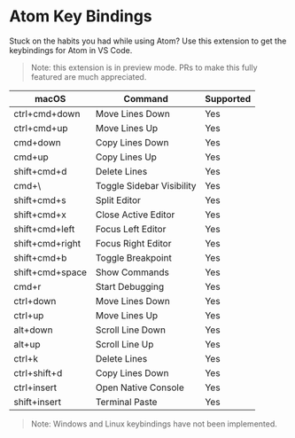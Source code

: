 # Atom Key Bindings

Stuck on the habits you had while using Atom? Use this extension to get the keybindings for Atom in VS Code. 

> Note: this extension is in preview mode. PRs to make this fully featured are much appreciated. 

| macOS | Command | Supported | 
| ----- | ------- | --------- | 
| ctrl+cmd+down | Move Lines Down | Yes |
| ctrl+cmd+up | Move Lines Up | Yes | 
| cmd+down | Copy Lines Down | Yes | 
| cmd+up | Copy Lines Up | Yes | 
| shift+cmd+d | Delete Lines | Yes | 
| cmd+\\ | Toggle Sidebar Visibility | Yes | 
| shift+cmd+s | Split Editor | Yes | 
| shift+cmd+x | Close Active Editor | Yes | 
| shift+cmd+left | Focus Left Editor | Yes | 
| shift+cmd+right | Focus Right Editor | Yes | 
| shift+cmd+b | Toggle Breakpoint | Yes | 
| shift+cmd+space | Show Commands | Yes | 
| cmd+r | Start Debugging | Yes | 
| ctrl+down | Move Lines Down | Yes | 
| ctrl+up | Move Lines Up | Yes | 
| alt+down | Scroll Line Down | Yes | 
| alt+up | Scroll Line Up | Yes | 
| ctrl+k | Delete Lines | Yes | 
| ctrl+shift+d | Copy Lines Down | Yes | 
| ctrl+insert | Open Native Console | Yes | 
| shift+insert | Terminal Paste | Yes | 

> Note: Windows and Linux keybindings have not been implemented. 

